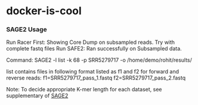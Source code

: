 # docker-is-cool

### SAGE2 Usage

Run Racer First: Showing Core Dump on subsampled reads. Try with complete fastq files
Run SAFE2: Ran successfully on Subsampled data. 

Command: SAGE2 -l list -k 68 -p SRR5279717 -o /home/demo/rohit/results/

list contains files in following format listed as f1 and f2 for forward and reverse reads:
f1=SRR5279717_pass_1.fastq
f2=SRR5279717_pass_2.fastq

Note: To decide appropriate K-mer length for each dataset, see supplementary of [SAGE2](https://oup.silverchair-cdn.com/oup/backfile/Content_public/Journal/bioinformatics/34/4/10.1093_bioinformatics_btx648/4/btx648_supplementarymaterial.pdf?Expires=1600459849&Signature=ObU0owhHqvc7KveyoZ7t~3p69XOBId58Ajij38FOyBTUIexvKrtyzHapS3xGY7MyswQyN0lHLxRt6byNm8UH92wCUTf~JXzY~7pDUqY0EGtfxVnLH4cfMOypD87z0C2sIt5aOJl10Pw9Y5RRhT2gSROagd~TycHYF63GOQMIuLpTEong7QbqVNdNzfkf3IAGe0YRPDnP9~LlGSCDjgmAGLo0UGvcA3~-DAovjac74gwIHWbHKKgnqtCoGGMfYbDOb2Z61-VzRZkcrXPirwqIn5JR62gIaGoqrh5F8jw7sOwkY5I398i6KYZGbnjP8mtZTl~khsrDefIMAlB6utn9CA__&Key-Pair-Id=APKAIE5G5CRDK6RD3PGA)

